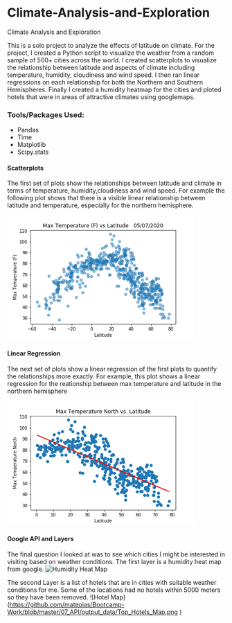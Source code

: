 # Climate-Analysis-and-Exploration
Climate Analysis and Exploration

This is a solo project to analyze the effects of latitude on climate. For the project, I created a Python script to visualize the weather from a random sample of 500+ cities across the world. I created scatterplots to visualize the relationship between latitude and aspects of climate including temperature, humidity, cloudiness and wind speed.
I then ran linear regressions on each relationship for both the Northern and Southern Hemispheres.
Finally I created a humidity heatmap for the cities and ploted hotels that were in areas of attractive climates using googlemaps.
### Tools/Packages Used:
* Pandas
* Time
* Matplotlib
* Scipy.stats

#### Scatterplots
The first set of plots show the relationships between latitude and climate in terms of temperature, humidity,cloudiness and wind speed. For example the following plot shows that there is a visible linear relationship between latitude and temperature, especially for the northern hemisphere.

![Temperature vs Latitude Plot](/output_data/Temp_Lat.png)
#### Linear Regression
The next set of plots show a linear regression of the first plots to quantify the relationships more exactly. For example, this plot shows a linear regression for the reationship between max temperature and latitude in the northern hemisphere

![Linear regression](https://github.com/mateoias/Climate-Analysis-and-Exploration/blob/master/output_data/linear%20regression%20of%20Max%20Temperature%20North%20vs%20Latitude.png)

#### Google API and Layers
The final question I looked at was to see which cities I might be interested in visiting based on weather conditions. The first layer is a humidity heat map from google.
![Humidity Heat Map](https://github.com/mateoias/Bootcamp-Work/blob/master/07_API/output_data/humidity_map.png  )

The second Layer is a list of hotels that are in cities with suitable weather conditions for me. Some of the locations had no hotels within 5000 meters so they have been removed.
![Hotel Map}
(https://github.com/mateoias/Bootcamp-Work/blob/master/07_API/output_data/Top_Hotels_Map.png )
